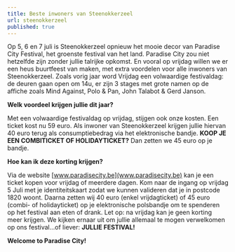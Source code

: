 ```yaml
---
title: Beste inwoners van Steenokkerzeel
url: steenokkerzeel
published: true
---
```


Op 5, 6 en 7 juli is Steenokkerzeel opnieuw het mooie decor van Paradise City Festival, het groenste festival van het land. Paradise City zou niet hetzelfde zijn zonder jullie talrijke opkomst. En vooral op vrijdag willen we er een heus buurtfeest van maken, met extra voordelen voor alle inwoners van Steenokkerzeel. Zoals vorig jaar word Vrijdag een volwaardige festivaldag: de deuren gaan open om 14u, er zijn 3 stages met grote namen op de affiche zoals Mind Against, Polo & Pan, John Talabot & Gerd Janson.

**Welk voordeel krijgen jullie dit jaar?**

Met een volwaardige festivaldag op vrijdag, stijgen ook onze kosten. Een ticket kost nu 59 euro. Als inwoner van Steenokkerzeel krijgen jullie hiervan 40 euro terug als consumptiebedrag via het elektronische bandje. **KOOP JE EEN COMBITICKET OF HOLIDAYTICKET?** Dan zetten we 45 euro op je bandje. 

**Hoe kan ik deze korting krijgen?**

Via de website [www.paradisecity.be](www.paradisecity.be) kan je een ticket kopen voor vrijdag of meerdere dagen. Kom naar de ingang op vrijdag 5 Juli met je identiteitskaart zodat we kunnen valideren dat je in postcode 1820 woont. Daarna zetten wij 40 euro (enkel vrijdagticket) of 45 euro (combi- of holidayticket) op je elektronische polsbandje om te spenderen op het festival aan eten of drank. Let op: na vrijdag kan je geen korting meer krijgen. We kijken ernaar uit om jullie allemaal te mogen verwelkomen op ons festival...of liever: **JULLIE FESTIVAL!** 

**Welcome to Paradise City!**